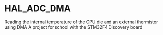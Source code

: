 # HAL_ADC_DMA
Reading the internal temperature of the CPU die and an external thermistor using DMA
A project for school with the STM32F4 Discovery board

